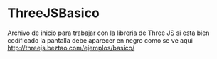 # ThreeJSBasico
Archivo de inicio para trabajar con la libreria de Three JS 
si esta bien codificado la pantalla debe aparecer en negro
como se ve aqui http://threejs.beztao.com/ejemplos/basico/
